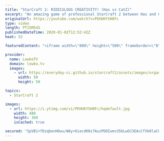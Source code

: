 ```yaml
---
title: "StarCraft 2: RIDICULOUS CREATIVITY! (Has vs CatZ)"
excerpt: "An amazing game of professional StarCraft 2 between Has and CatZ. Since both players love playing a style that's different from the StarCraft 2 meta, this game quickly turns into some of the most creative SC2 that I've ever seen.  In this Zerg versus Protoss we have a Proxy Hatchery, Proxy Stargate (with"
originalUrl: https://youtube.com/watch?v=PEHUKYSH8Fc
type: video
length: PT15M54S
publishedDateTime: 2020-01-02T12:52:42Z
heat: 52

featuredContent: "<iframe width=\"800\" height=\"500\" frameborder=\"0\" src=\"https://www.youtube.com/embed/PEHUKYSH8Fc\" allow=\"accelerometer; autoplay; encrypted-media; gyroscope; picture-in-picture\" allowfullscreen></iframe>"

provider:
  name: LowkoTV
  domain: lowko.tv
  images:
    - url: https://everyday-cc.github.io/starcraft2/assets/images/organizations/lowko.tv-50x50.jpg
      width: 50
      height: 50

topics:
  - StarCraft 2

images:
  - url: https://i.ytimg.com/vi/PEHUKYSH8Fc/hqdefault.jpg
    width: 480
    height: 360
    isCached: true

secured: "SpVB1+fDzqbenHOwu/W6y+OiecdK0z7AuzPDOIumv35bLwOJ3EAcCfVb0laC0tvgOA8QdqpRr2OGsNKfr++xdZ1jA8TKdgmerFlcMMAl5Fa+XQIe2IrN/Bpe//rBXvTi8BjMCw++gBiONfKx5fVWWE+N5adfwzKd4hnOj8X8zCf86hyTBbV31inrLUujJnA4IGy+ylJB64T//ktSQswyV3RUdh/hJnE+uQVXqu3USMNpwQpscLM6ZJ3BSEwzT1EfPqdDGT8XybGK1H5SXYgEfTHjKuLdjFbK8QX09rnWskHh4z/RbEmLofA20fjIKTaboYg9N1Am3fAqGuslFjEVKtLHFh/IaAlP7BI6Z+LgEaPgRG+x07C8DVb/mekVxcxEliEAAJLJ9oNQ8uH/D+3IVaK7TEzFuHHFGILlu4HmhVwLgzoeGuD9rgJX8tPXYXqZ;gFWK9ptAjyVj6tKvoPB0dQ=="
---
```



